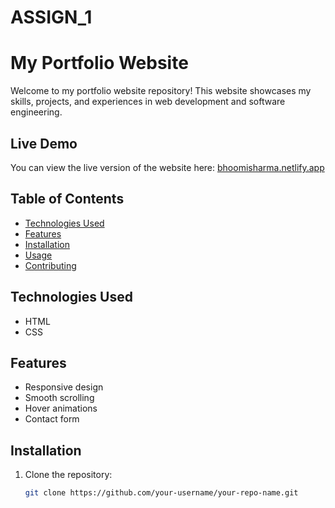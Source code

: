 # ASSIGN_1

# My Portfolio Website

Welcome to my portfolio website repository! This website showcases my skills, projects, and experiences in web development and software engineering. 

## Live Demo

You can view the live version of the website here: [bhoomisharma.netlify.app](https://bhoomisharma.netlify.app)

## Table of Contents

- [Technologies Used](#technologies-used)
- [Features](#features)
- [Installation](#installation)
- [Usage](#usage)
- [Contributing](#contributing)

## Technologies Used

- HTML
- CSS

## Features

- Responsive design
- Smooth scrolling
- Hover animations
- Contact form

## Installation

1. Clone the repository:
   ```bash
   git clone https://github.com/your-username/your-repo-name.git
